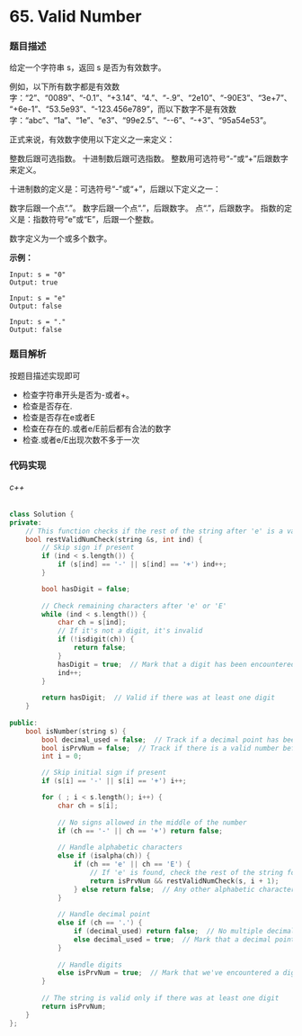 # 65. Valid Number

### 题目描述

给定一个字符串 s，返回 s 是否为有效数字。

例如，以下所有数字都是有效数字：“2”、“0089”、“-0.1”、“+3.14”、“4.”、“-.9”、“2e10”、“-90E3”、“3e+7”、“+6e-1”、“53.5e93”、“-123.456e789”，而以下数字不是有效数字：“abc”、“1a”、“1e”、“e3”、“99e2.5”、“--6”、“-+3”、“95a54e53”。

正式来说，有效数字使用以下定义之一来定义：

整数后跟可选指数。
十进制数后跟可选指数。
整数用可选符号“-”或“+”后跟数字来定义。

十进制数的定义是：可选符号“-”或“+”，后跟以下定义之一：

数字后跟一个点“.”。
数字后跟一个点“.”，后跟数字。
点“.”，后跟数字。
指数的定义是：指数符号“e”或“E”，后跟一个整数。

数字定义为一个或多个数字。

**示例：**

```
Input: s = "0"
Output: true
```

```
Input: s = "e"
Output: false
```

```
Input: s = "."
Output: false
```

### 题目解析

按题目描述实现即可

- 检查字符串开头是否为-或者+。
- 检查是否存在.
- 检查是否存在e或者E
- 检查在存在的.或者e/E前后都有合法的数字
- 检查.或者e/E出现次数不多于一次

### 代码实现

###### c++

```c++
class Solution {
private:
    // This function checks if the rest of the string after 'e' is a valid integer
    bool restValidNumCheck(string &s, int ind) {
        // Skip sign if present
        if (ind < s.length()) {
            if (s[ind] == '-' || s[ind] == '+') ind++;
        }

        bool hasDigit = false;
        
        // Check remaining characters after 'e' or 'E'
        while (ind < s.length()) {
            char ch = s[ind];
            // If it's not a digit, it's invalid
            if (!isdigit(ch)) {
                return false;
            }
            hasDigit = true;  // Mark that a digit has been encountered
            ind++;
        }
        
        return hasDigit;  // Valid if there was at least one digit
    }
    
public:
    bool isNumber(string s) {
        bool decimal_used = false;  // Track if a decimal point has been used
        bool isPrvNum = false;  // Track if there is a valid number before 'e'
        int i = 0;

        // Skip initial sign if present
        if (s[i] == '-' || s[i] == '+') i++;

        for ( ; i < s.length(); i++) {
            char ch = s[i];
            
            // No signs allowed in the middle of the number
            if (ch == '-' || ch == '+') return false;
            
            // Handle alphabetic characters
            else if (isalpha(ch)) {
                if (ch == 'e' || ch == 'E') {
                    // If 'e' is found, check the rest of the string for a valid integer
                    return isPrvNum && restValidNumCheck(s, i + 1);
                } else return false;  // Any other alphabetic character is invalid
            }
            
            // Handle decimal point
            else if (ch == '.') {
                if (decimal_used) return false;  // No multiple decimal points allowed
                else decimal_used = true;  // Mark that a decimal point has been used
            }
            
            // Handle digits
            else isPrvNum = true;  // Mark that we've encountered a digit
        }
        
        // The string is valid only if there was at least one digit
        return isPrvNum;
    }
};
```